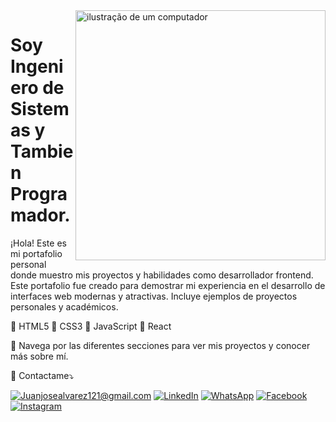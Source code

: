 <img src="https://raw.githubusercontent.com/MicaelliMedeiros/micaellimedeiros/master/image/computer-illustration.png" alt="ilustração de um computador" min-width="400px" max-width="400px" width="400px" align="right">

# Soy Ingeniero de Sistemas y Tambien Programador.

<p align="left"> 
  ¡Hola! Este es mi portafolio personal donde muestro mis proyectos y habilidades como desarrollador frontend.<br>
  Este portafolio fue creado para demostrar mi experiencia en el desarrollo de interfaces web modernas y atractivas. Incluye ejemplos de proyectos personales y académicos.
</p>

<p align="left">
  🦄 HTML5
  🦄 CSS3
  🦄 JavaScript
  🦄 React
</p>

<p align="left">
  💼 Navega por las diferentes secciones para ver mis proyectos y conocer más sobre mí.
</p>

<p align="left">
  💌 Contactame⤵️
</p>

<p align="left">
  <a href="" title="Juanjosealvarez121@gmail.com">
  <img src="https://img.shields.io/badge/-Gmail-FF0000?style=flat-square&labelColor=FF0000&logo=gmail&logoColor=white&link=Juanjosealvarez121@gmail.com" alt="Juanjosealvarez121@gmail.com"/></a>
  
  <a href="https://www.linkedin.com/in/juan-jose-carrasco-%C3%A1lvarez-64a88a20a?utm_source=share&utm_campaign=share_via&utm_content=profile&utm_medium=android_app" title="LinkedIn">
  <img src="https://img.shields.io/badge/-Linkedin-0e76a8?style=flat-square&logo=Linkedin&logoColor=white&link=LINK-DO-SEU-LINKEDIN" alt="LinkedIn"/></a>
 
  <a href="https://wa.me/+584245570542" title="WhatsApp">  
  <img src="https://img.shields.io/badge/-WhatsApp-25d366?style=flat-square&labelColor=25d366&logo=whatsapp&logoColor=white&link=https://wa.me/+584245570542" alt="WhatsApp"/></a>
  
  <a href="https://www.facebook.com/share/1XNqaaAA8F/" title="Facebook">
  <img src="https://img.shields.io/badge/-Facebook-3b5998?style=flat-square&labelColor=3b5998&logo=facebook&logoColor=white&link=LINK-DO-SEU-FACEBOOK" alt="Facebook"/></a>
  
  <a href="https://www.instagram.com/juan.carrasco1?igsh=NmxzNDM2ZHpuZXBm" title="Instagram">
  <img src="https://img.shields.io/badge/-Instagram-DF0174?style=flat-square&labelColor=DF0174&logo=instagram&logoColor=white&link=LINK-DO-SEU-INSTAGRAM" alt="Instagram"/></a>
  
</p>

